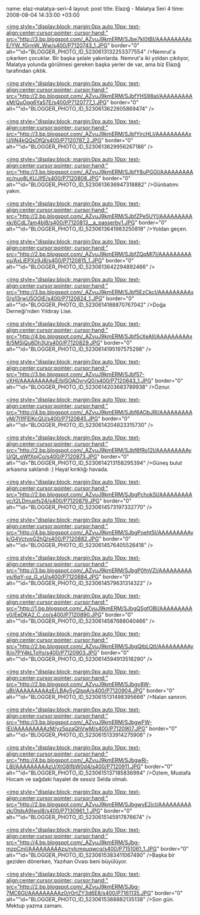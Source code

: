 name: elaz-malatya-seri-4
layout: post
title: Elazığ - Malatya Seri 4
time: 2008-08-04 14:33:00 +03:00

<a href="http://3.bp.blogspot.com/_AZvuJ9kmERM/SJbe7kl0tBI/AAAAAAAAAxE/YW_fGrmW_Ww/s1600-h/P7120743_1.JPG"><img style="display:block; margin:0px auto 10px; text-align:center;cursor:pointer; cursor:hand;" src="http://3.bp.blogspot.com/_AZvuJ9kmERM/SJbe7kl0tBI/AAAAAAAAAxE/YW_fGrmW_Ww/s400/P7120743_1.JPG" border="0" alt=""id="BLOGGER_PHOTO_ID_5230613132253377554" /></a>Nemrut'a çıkarken çocuklar. Bir başka şelale yakınlarda. Nemrut'a iki yoldan çıkılıyor, Malatya yolunda görülmesi gereken başka yerler de var, ama biz Elazığ tarafından çıktık.<br /><br /><a href="http://2.bp.blogspot.com/_AZvuJ9kmERM/SJbfYHS98aI/AAAAAAAAAxM/QuOqg6Ya57E/s1600-h/P7120777_1.JPG"><img style="display:block; margin:0px auto 10px; text-align:center;cursor:pointer; cursor:hand;" src="http://2.bp.blogspot.com/_AZvuJ9kmERM/SJbfYHS98aI/AAAAAAAAAxM/QuOqg6Ya57E/s400/P7120777_1.JPG" border="0" alt=""id="BLOGGER_PHOTO_ID_5230613622605869474" /></a><br /><br /><a href="http://3.bp.blogspot.com/_AZvuJ9kmERM/SJbfYircHLI/AAAAAAAAAxU/IiN4kQQsDfQ/s1600-h/P7120787_2.JPG"><img style="display:block; margin:0px auto 10px; text-align:center;cursor:pointer; cursor:hand;" src="http://3.bp.blogspot.com/_AZvuJ9kmERM/SJbfYircHLI/AAAAAAAAAxU/IiN4kQQsDfQ/s400/P7120787_2.JPG" border="0" alt=""id="BLOGGER_PHOTO_ID_5230613629956267186" /></a><br /><br /><a href="http://3.bp.blogspot.com/_AZvuJ9kmERM/SJbfY8uPGGI/AAAAAAAAAxc/nuo8LKUJIfE/s1600-h/P7120808.JPG"><img style="display:block; margin:0px auto 10px; text-align:center;cursor:pointer; cursor:hand;" src="http://3.bp.blogspot.com/_AZvuJ9kmERM/SJbfY8uPGGI/AAAAAAAAAxc/nuo8LKUJIfE/s400/P7120808.JPG" border="0" alt=""id="BLOGGER_PHOTO_ID_5230613636947318882" /></a>Günbatımı yakın.<br /><br /><a href="http://2.bp.blogspot.com/_AZvuJ9kmERM/SJbfZPe5UYI/AAAAAAAAAxk/6CdL7am4bl8/s1600-h/P7120813__a_passerby1.JPG"><img style="display:block; margin:0px auto 10px; text-align:center;cursor:pointer; cursor:hand;" src="http://2.bp.blogspot.com/_AZvuJ9kmERM/SJbfZPe5UYI/AAAAAAAAAxk/6CdL7am4bl8/s400/P7120813__a_passerby1.JPG" border="0" alt=""id="BLOGGER_PHOTO_ID_5230613641983250818" /></a>Yoldan geçen.<br /><br /><a href="http://2.bp.blogspot.com/_AZvuJ9kmERM/SJbfZQpMl7I/AAAAAAAAAxs/AxLiEPXz9J8/s1600-h/P7120815_1.JPG"><img style="display:block; margin:0px auto 10px; text-align:center;cursor:pointer; cursor:hand;" src="http://2.bp.blogspot.com/_AZvuJ9kmERM/SJbfZQpMl7I/AAAAAAAAAxs/AxLiEPXz9J8/s400/P7120815_1.JPG" border="0" alt=""id="BLOGGER_PHOTO_ID_5230613642294892466" /></a><br /><br /><a href="http://3.bp.blogspot.com/_AZvuJ9kmERM/SJbf5EzCkcI/AAAAAAAAAx0/g13rwU5OOIE/s1600-h/P7120824_1.JPG"><img style="display:block; margin:0px auto 10px; text-align:center;cursor:pointer; cursor:hand;" src="http://3.bp.blogspot.com/_AZvuJ9kmERM/SJbf5EzCkcI/AAAAAAAAAx0/g13rwU5OOIE/s400/P7120824_1.JPG" border="0" alt=""id="BLOGGER_PHOTO_ID_5230614188870767042" /></a>Doğa Derneği'nden Yıldıray Lise.<br /><br /><a href="http://4.bp.blogspot.com/_AZvuJ9kmERM/SJbf5cXeAII/AAAAAAAAAx8/5MSjQu8Dh3U/s1600-h/P7120829.JPG"><img style="display:block; margin:0px auto 10px; text-align:center;cursor:pointer; cursor:hand;" src="http://4.bp.blogspot.com/_AZvuJ9kmERM/SJbf5cXeAII/AAAAAAAAAx8/5MSjQu8Dh3U/s400/P7120829.JPG" border="0" alt=""id="BLOGGER_PHOTO_ID_5230614195197575298" /></a><br /><br /><a href="http://3.bp.blogspot.com/_AZvuJ9kmERM/SJbf57-vXHI/AAAAAAAAAyE/blSOAOvrvQ0/s1600-h/P7120843_1.JPG"><img style="display:block; margin:0px auto 10px; text-align:center;cursor:pointer; cursor:hand;" src="http://3.bp.blogspot.com/_AZvuJ9kmERM/SJbf57-vXHI/AAAAAAAAAyE/blSOAOvrvQ0/s400/P7120843_1.JPG" border="0" alt=""id="BLOGGER_PHOTO_ID_5230614203683789938" /></a>Öznur.<br /><br /><a href="http://4.bp.blogspot.com/_AZvuJ9kmERM/SJbf6AObJRI/AAAAAAAAAyM/7I1fFElKcQU/s1600-h/P7120845.JPG"><img style="display:block; margin:0px auto 10px; text-align:center;cursor:pointer; cursor:hand;" src="http://4.bp.blogspot.com/_AZvuJ9kmERM/SJbf6AObJRI/AAAAAAAAAyM/7I1fFElKcQU/s400/P7120845.JPG" border="0" alt=""id="BLOGGER_PHOTO_ID_5230614204823315730" /></a><br /><br /><a href="http://2.bp.blogspot.com/_AZvuJ9kmERM/SJbf6fRo12I/AAAAAAAAAyU/Qt_gWfXpjCo/s1600-h/P7120873.JPG"><img style="display:block; margin:0px auto 10px; text-align:center;cursor:pointer; cursor:hand;" src="http://2.bp.blogspot.com/_AZvuJ9kmERM/SJbf6fRo12I/AAAAAAAAAyU/Qt_gWfXpjCo/s400/P7120873.JPG" border="0" alt=""id="BLOGGER_PHOTO_ID_5230614213158295394" /></a>Güneş bulut arkasına saklandı :) Hayal kırıklığı havada.<br /><br /><a href="http://2.bp.blogspot.com/_AZvuJ9kmERM/SJbgPchokSI/AAAAAAAAAyc/t2LDmupfs24/s1600-h/P7120879.JPG"><img style="display:block; margin:0px auto 10px; text-align:center;cursor:pointer; cursor:hand;" src="http://2.bp.blogspot.com/_AZvuJ9kmERM/SJbgPchokSI/AAAAAAAAAyc/t2LDmupfs24/s400/P7120879.JPG" border="0" alt=""id="BLOGGER_PHOTO_ID_5230614573197332770" /></a><br /><br /><a href="http://4.bp.blogspot.com/_AZvuJ9kmERM/SJbgPoeht5I/AAAAAAAAAyk/G4VctvpG2hQ/s1600-h/P7120882.JPG"><img style="display:block; margin:0px auto 10px; text-align:center;cursor:pointer; cursor:hand;" src="http://4.bp.blogspot.com/_AZvuJ9kmERM/SJbgPoeht5I/AAAAAAAAAyk/G4VctvpG2hQ/s400/P7120882.JPG" border="0" alt=""id="BLOGGER_PHOTO_ID_5230614576405526418" /></a><br /><br /><a href="http://3.bp.blogspot.com/_AZvuJ9kmERM/SJbgP0fnVZI/AAAAAAAAAys/6qY-oz_G_vU/s1600-h/P7120884.JPG"><img style="display:block; margin:0px auto 10px; text-align:center;cursor:pointer; cursor:hand;" src="http://3.bp.blogspot.com/_AZvuJ9kmERM/SJbgP0fnVZI/AAAAAAAAAys/6qY-oz_G_vU/s400/P7120884.JPG" border="0" alt=""id="BLOGGER_PHOTO_ID_5230614579631314322" /></a><br /><br /><a href="http://1.bp.blogspot.com/_AZvuJ9kmERM/SJbgQSgfOBI/AAAAAAAAAy0/EeDKA2_C_co/s1600-h/P7120890.JPG"><img style="display:block; margin:0px auto 10px; text-align:center;cursor:pointer; cursor:hand;" src="http://1.bp.blogspot.com/_AZvuJ9kmERM/SJbgQSgfOBI/AAAAAAAAAy0/EeDKA2_C_co/s400/P7120890.JPG" border="0" alt=""id="BLOGGER_PHOTO_ID_5230614587688040466" /></a><br /><br /><a href="http://2.bp.blogspot.com/_AZvuJ9kmERM/SJbgQtbLQtI/AAAAAAAAAy8/o7PY4kLToYo/s1600-h/P7120903.JPG"><img style="display:block; margin:0px auto 10px; text-align:center;cursor:pointer; cursor:hand;" src="http://2.bp.blogspot.com/_AZvuJ9kmERM/SJbgQtbLQtI/AAAAAAAAAy8/o7PY4kLToYo/s400/P7120903.JPG" border="0" alt=""id="BLOGGER_PHOTO_ID_5230614594913518290" /></a><br /><br /><a href="http://2.bp.blogspot.com/_AZvuJ9kmERM/SJbgv8W-uBI/AAAAAAAAAzE/LBAy5yQlspA/s1600-h/P7120904.JPG"><img style="display:block; margin:0px auto 10px; text-align:center;cursor:pointer; cursor:hand;" src="http://2.bp.blogspot.com/_AZvuJ9kmERM/SJbgv8W-uBI/AAAAAAAAAzE/LBAy5yQlspA/s400/P7120904.JPG" border="0" alt=""id="BLOGGER_PHOTO_ID_5230615131498395666" /></a>Nalan sanırım.<br /><br /><a href="http://3.bp.blogspot.com/_AZvuJ9kmERM/SJbgwFW-IEI/AAAAAAAAAzM/yz5pzaQhVwM/s1600-h/P7120907.JPG"><img style="display:block; margin:0px auto 10px; text-align:center;cursor:pointer; cursor:hand;" src="http://3.bp.blogspot.com/_AZvuJ9kmERM/SJbgwFW-IEI/AAAAAAAAAzM/yz5pzaQhVwM/s400/P7120907.JPG" border="0" alt=""id="BLOGGER_PHOTO_ID_5230615133914275906" /></a><br /><br /><a href="http://4.bp.blogspot.com/_AZvuJ9kmERM/SJbgwRi-L8I/AAAAAAAAAzU/XtG8lfbW0d4/s1600-h/P7120911.JPG"><img style="display:block; margin:0px auto 10px; text-align:center;cursor:pointer; cursor:hand;" src="http://4.bp.blogspot.com/_AZvuJ9kmERM/SJbgwRi-L8I/AAAAAAAAAzU/XtG8lfbW0d4/s400/P7120911.JPG" border="0" alt=""id="BLOGGER_PHOTO_ID_5230615137185836994" /></a>Özlem, Mustafa Hocam ve sağdaki hayalet de sessiz Selda olmalı.<br /><br /><a href="http://2.bp.blogspot.com/_AZvuJ9kmERM/SJbgwyE2icI/AAAAAAAAAzk/0tdsA9IwsI8/s1600-h/P7130961_1.JPG"><img style="display:block; margin:0px auto 10px; text-align:center;cursor:pointer; cursor:hand;" src="http://2.bp.blogspot.com/_AZvuJ9kmERM/SJbgwyE2icI/AAAAAAAAAzk/0tdsA9IwsI8/s400/P7130961_1.JPG" border="0" alt=""id="BLOGGER_PHOTO_ID_5230615145917876674" /></a><br /><br /><a href="http://4.bp.blogspot.com/_AZvuJ9kmERM/SJbg-mzpCmI/AAAAAAAAAzs/rvlcmquqwcg/s1600-h/P7151061_1.JPG"><img style="display:block; margin:0px auto 10px; text-align:center;cursor:pointer; cursor:hand;" src="http://4.bp.blogspot.com/_AZvuJ9kmERM/SJbg-mzpCmI/AAAAAAAAAzs/rvlcmquqwcg/s400/P7151061_1.JPG" border="0" alt=""id="BLOGGER_PHOTO_ID_5230615383411067490" /></a>Başka bir geziden dönerken, Yazıhan Ovası beni büyülüyor.<br /><br /><a href="http://2.bp.blogspot.com/_AZvuJ9kmERM/SJbg-7MC6GI/AAAAAAAAAz0/r0rtZY3d6E8/s1600-h/P7161135.JPG"><img style="display:block; margin:0px auto 10px; text-align:center;cursor:pointer; cursor:hand;" src="http://2.bp.blogspot.com/_AZvuJ9kmERM/SJbg-7MC6GI/AAAAAAAAAz0/r0rtZY3d6E8/s400/P7161135.JPG" border="0" alt=""id="BLOGGER_PHOTO_ID_5230615388882135138" /></a>Son gün. Mektup yazma zamanı.
